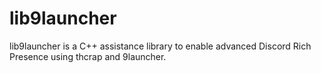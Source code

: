 # lib9launcher

lib9launcher is a C++ assistance library to enable advanced Discord Rich Presence using thcrap and 9launcher.

